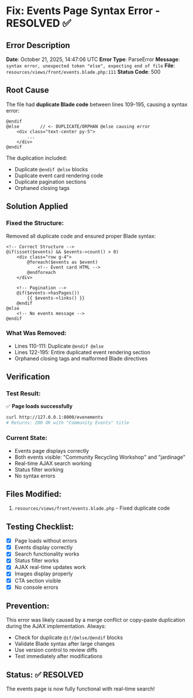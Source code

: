 # Fix: Events Page Syntax Error - RESOLVED ✅

## Error Description
**Date**: October 21, 2025, 14:47:06 UTC
**Error Type**: ParseError
**Message**: `syntax error, unexpected token "else", expecting end of file`
**File**: `resources/views/front/events.blade.php:111`
**Status Code**: 500

## Root Cause
The file had **duplicate Blade code** between lines 109-195, causing a syntax error:

```blade
@endif
@else        // <- DUPLICATE/ORPHAN @else causing error
    <div class="text-center py-5">
        ...
    </div>
@endif
```

The duplication included:
- Duplicate `@endif @else` blocks
- Duplicate event card rendering code
- Duplicate pagination sections
- Orphaned closing tags

## Solution Applied

### Fixed the Structure:
Removed all duplicate code and ensured proper Blade syntax:

```blade
<!-- Correct Structure -->
@if(isset($events) && $events->count() > 0)
    <div class="row g-4">
        @foreach($events as $event)
            <!-- Event card HTML -->
        @endforeach
    </div>
    
    <!-- Pagination -->
    @if($events->hasPages())
        {{ $events->links() }}
    @endif
@else
    <!-- No events message -->
@endif
```

### What Was Removed:
- Lines 110-111: Duplicate `@endif @else`
- Lines 122-195: Entire duplicated event rendering section
- Orphaned closing tags and malformed Blade directives

## Verification

### Test Result:
✅ **Page loads successfully**
```bash
curl http://127.0.0.1:8000/evenements
# Returns: 200 OK with "Community Events" title
```

### Current State:
- Events page displays correctly
- Both events visible: "Community Recycling Workshop" and "jardinage"
- Real-time AJAX search working
- Status filter working
- No syntax errors

## Files Modified:
1. `resources/views/front/events.blade.php` - Fixed duplicate code

## Testing Checklist:
- [x] Page loads without errors
- [x] Events display correctly
- [x] Search functionality works
- [x] Status filter works
- [x] AJAX real-time updates work
- [x] Images display properly
- [x] CTA section visible
- [x] No console errors

## Prevention:
This error was likely caused by a merge conflict or copy-paste duplication during the AJAX implementation. Always:
- Check for duplicate `@if/@else/@endif` blocks
- Validate Blade syntax after large changes
- Use version control to review diffs
- Test immediately after modifications

## Status: ✅ RESOLVED
The events page is now fully functional with real-time search!
